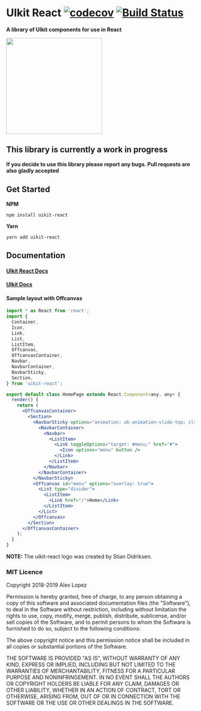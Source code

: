 # UIkit React [![codecov](https://codecov.io/gh/vacarsu/uikit-react/branch/master/graph/badge.svg)](https://codecov.io/gh/vacarsu/uikit-react) [![Build Status](https://travis-ci.org/vacarsu/uikit-react.svg?branch=master)](https://travis-ci.org/vacarsu/uikit-react)

**A library of UIkit components for use in React**

<img src="/images/uikit-react.svg" width="256"/>

## This library is currently a work in progress

**If you decide to use this library please report any bugs. Pull requests are also gladly accepted**

## Get Started

**NPM**

```
npm install uikit-react
```

**Yarn**

```
yarn add uikit-react
```

## Documentation

#### [UIkit React Docs](https://vacarsu.github.io/uikit-react)

#### [UIkit Docs](https://getuikit.com/docs/introduction)

#### Sample layout with Offcanvas

```jsx
import * as React from 'react';
import {
  Container,
  Icon,
  Link,
  List,
  ListItem,
  Offcanvas,
  OffcanvasContainer,
  Navbar,
  NavbarContainer,
  NavbarSticky,
  Section,
} from 'uikit-react';

export default class HomePage extends React.Component<any, any> {
  render() {
    return (
      <OffcanvasContainer>
        <Section>
          <NavbarSticky options="animation: uk-animation-slide-top; cls-inactive: uk-navbar-transparent uk-light; top: 556;">
            <NavbarContainer>
              <Navbar>
                <ListItem>
                  <Link toggleOptions="target: #menu;" href="#">
                    <Icon options="menu" button />
                  </Link>
                </ListItem>
              </Navbar>
            </NavbarContainer>
          </NavbarSticky>
          <Offcanvas id="menu" options="overlay: true">
            <List type="divider">
              <ListItem>
                <Link href="/">Home</Link>
              </ListItem>
            </List>
          </Offcanvas>
        </Section>
      </OffcanvasContainer>
    );
  }
}
```

**NOTE:** The uikit-react logo was created by Stian Didriksen.

### MIT Licence

Copyright 2018-2019 Alex Lopez

Permission is hereby granted, free of charge, to any person obtaining a copy of this software and associated documentation files (the "Software"), to deal in the Software without restriction, including without limitation the rights to use, copy, modify, merge, publish, distribute, sublicense, and/or sell copies of the Software, and to permit persons to whom the Software is furnished to do so, subject to the following conditions:

The above copyright notice and this permission notice shall be included in all copies or substantial portions of the Software.

THE SOFTWARE IS PROVIDED "AS IS", WITHOUT WARRANTY OF ANY KIND, EXPRESS OR IMPLIED, INCLUDING BUT NOT LIMITED TO THE WARRANTIES OF MERCHANTABILITY, FITNESS FOR A PARTICULAR PURPOSE AND NONINFRINGEMENT. IN NO EVENT SHALL THE AUTHORS OR COPYRIGHT HOLDERS BE LIABLE FOR ANY CLAIM, DAMAGES OR OTHER LIABILITY, WHETHER IN AN ACTION OF CONTRACT, TORT OR OTHERWISE, ARISING FROM, OUT OF OR IN CONNECTION WITH THE SOFTWARE OR THE USE OR OTHER DEALINGS IN THE SOFTWARE.
